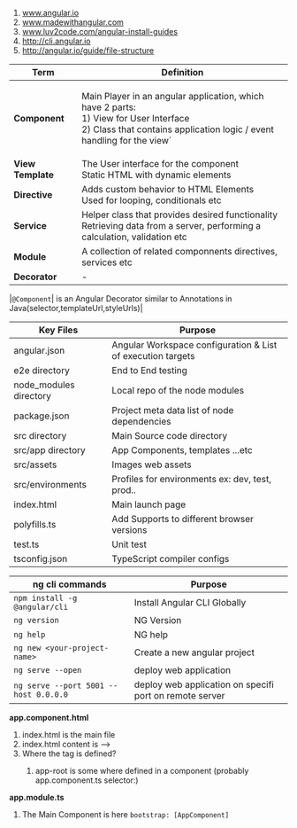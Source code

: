1. www.angular.io
2. www.madewithangular.com
3. www.luv2code.com/angular-install-guides
4. http://cli.angular.io
5. http://angular.io/guide/file-structure

|Term|Definition|
---|---|
| **Component** |  <p>     Main Player in an angular application, which have 2 parts: </br> 1) View for User Interface </br>2) Class that contains application logic / event handling for the view`</p>|
| **View Template** |The User interface for the component </br> Static HTML with dynamic elements|
| **Directive** |Adds custom behavior to HTML Elements </br> Used for looping, conditionals etc|
| **Service** |Helper class that provides desired functionality </br> Retrieving data from a server, performing a calculation, validation etc|
| **Module** |A collection of related componnents directives, services etc|
|**Decorator**|-|


|`@Component`| is an Angular Decorator similar to Annotations in Java(selector,templateUrl,styleUrls)|






|Key Files|Purpose|
---|---|
|angular.json|Angular Workspace configuration & List of execution targets|
|e2e directory|End to End testing|
|node_modules directory|Local repo of the node modules|
|package.json|Project meta data list of node dependencies|
|src directory|Main Source code directory|
|src/app directory|App Components, templates ...etc|
|src/assets|Images web assets|
|src/environments|Profiles for environments ex: dev, test, prod..|
|index.html|Main launch page|
|polyfills.ts| Add Supports to different browser versions|
|test.ts|Unit test|
|tsconfig.json|TypeScript compiler configs|



|ng cli commands|Purpose|
---|---|
|`npm install -g @angular/cli`  | Install Angular CLI Globally|
|`ng version`| NG Version|
|`ng help`|NG help|
|`ng new <your-project-name>`| Create a new angular project|
|`ng serve --open`| deploy web application|
|`ng serve --port 5001 --host 0.0.0.0`| deploy web application on specifi port on remote server|


**app.component.html**


1. index.html is the main file  
2. index.html content is --> <app-root></app-root>
3. Where the <app-root> tag is defined?
   1. app-root is some where defined in a component (probably app.component.ts selector:)

**app.module.ts**

1. The Main Component is here `bootstrap: [AppComponent]`
